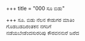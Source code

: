 +++
title = "000 ಸೂ ಬಿಡು"

+++
ಸೂ. ಬಿಡು ನೆಲನ ಕೇಡುಗರ ಮಾತಿಂ   
ಗೊಡಬಡದಿರಂತಕನ ನಗರಿಗೆ   
ನಡೆಯಬೇಡೆಂದಸುರರಿಪು ಕೌರವನನುರೆ ಜರೆದ